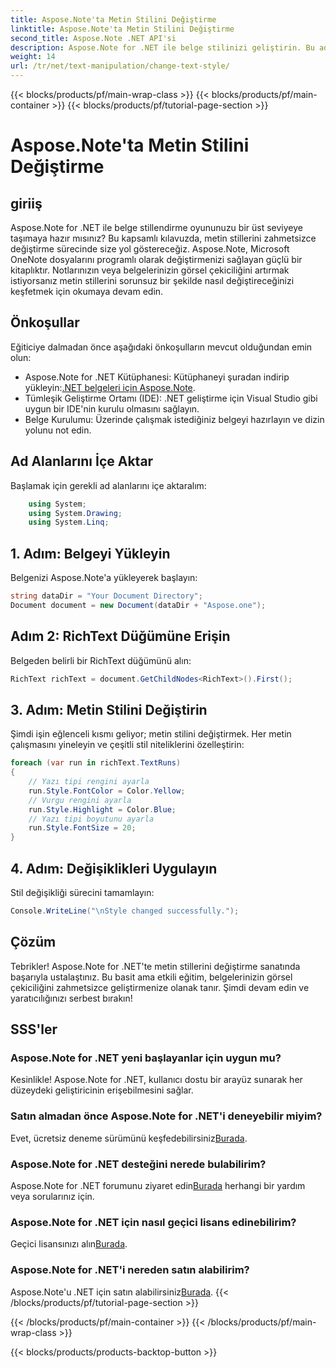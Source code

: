 ```yaml
---
title: Aspose.Note'ta Metin Stilini Değiştirme
linktitle: Aspose.Note'ta Metin Stilini Değiştirme
second_title: Aspose.Note .NET API'si
description: Aspose.Note for .NET ile belge stilinizi geliştirin. Bu adım adım kılavuzda metin stillerini zahmetsizce nasıl değiştireceğinizi öğrenin. Bedavaya deneyin!
weight: 14
url: /tr/net/text-manipulation/change-text-style/
---
```


{{< blocks/products/pf/main-wrap-class >}}
{{< blocks/products/pf/main-container >}}
{{< blocks/products/pf/tutorial-page-section >}}

# Aspose.Note'ta Metin Stilini Değiştirme

## giriiş
Aspose.Note for .NET ile belge stillendirme oyununuzu bir üst seviyeye taşımaya hazır mısınız? Bu kapsamlı kılavuzda, metin stillerini zahmetsizce değiştirme sürecinde size yol göstereceğiz. Aspose.Note, Microsoft OneNote dosyalarını programlı olarak değiştirmenizi sağlayan güçlü bir kitaplıktır. Notlarınızın veya belgelerinizin görsel çekiciliğini artırmak istiyorsanız metin stillerini sorunsuz bir şekilde nasıl değiştireceğinizi keşfetmek için okumaya devam edin.
## Önkoşullar
Eğiticiye dalmadan önce aşağıdaki önkoşulların mevcut olduğundan emin olun:
-  Aspose.Note for .NET Kütüphanesi: Kütüphaneyi şuradan indirip yükleyin:[.NET belgeleri için Aspose.Note](https://reference.aspose.com/note/net/).
- Tümleşik Geliştirme Ortamı (IDE): .NET geliştirme için Visual Studio gibi uygun bir IDE'nin kurulu olmasını sağlayın.
- Belge Kurulumu: Üzerinde çalışmak istediğiniz belgeyi hazırlayın ve dizin yolunu not edin.
## Ad Alanlarını İçe Aktar
Başlamak için gerekli ad alanlarını içe aktaralım:
```csharp
    using System;
    using System.Drawing;
    using System.Linq;
```
## 1. Adım: Belgeyi Yükleyin
Belgenizi Aspose.Note'a yükleyerek başlayın:
```csharp
string dataDir = "Your Document Directory";
Document document = new Document(dataDir + "Aspose.one");
```
## Adım 2: RichText Düğümüne Erişin
Belgeden belirli bir RichText düğümünü alın:
```csharp
RichText richText = document.GetChildNodes<RichText>().First();
```
## 3. Adım: Metin Stilini Değiştirin
Şimdi işin eğlenceli kısmı geliyor; metin stilini değiştirmek. Her metin çalışmasını yineleyin ve çeşitli stil niteliklerini özelleştirin:
```csharp
foreach (var run in richText.TextRuns)
{
    // Yazı tipi rengini ayarla
    run.Style.FontColor = Color.Yellow;
    // Vurgu rengini ayarla
    run.Style.Highlight = Color.Blue;
    // Yazı tipi boyutunu ayarla
    run.Style.FontSize = 20;
}
```
## 4. Adım: Değişiklikleri Uygulayın
Stil değişikliği sürecini tamamlayın:
```csharp
Console.WriteLine("\nStyle changed successfully.");
```
## Çözüm
Tebrikler! Aspose.Note for .NET'te metin stillerini değiştirme sanatında başarıyla ustalaştınız. Bu basit ama etkili eğitim, belgelerinizin görsel çekiciliğini zahmetsizce geliştirmenize olanak tanır. Şimdi devam edin ve yaratıcılığınızı serbest bırakın!
## SSS'ler
### Aspose.Note for .NET yeni başlayanlar için uygun mu?
Kesinlikle! Aspose.Note for .NET, kullanıcı dostu bir arayüz sunarak her düzeydeki geliştiricinin erişebilmesini sağlar.
### Satın almadan önce Aspose.Note for .NET'i deneyebilir miyim?
 Evet, ücretsiz deneme sürümünü keşfedebilirsiniz[Burada](https://releases.aspose.com/).
### Aspose.Note for .NET desteğini nerede bulabilirim?
 Aspose.Note for .NET forumunu ziyaret edin[Burada](https://forum.aspose.com/c/note/28) herhangi bir yardım veya sorularınız için.
### Aspose.Note for .NET için nasıl geçici lisans edinebilirim?
 Geçici lisansınızı alın[Burada](https://purchase.aspose.com/temporary-license/).
### Aspose.Note for .NET'i nereden satın alabilirim?
 Aspose.Note'u .NET için satın alabilirsiniz[Burada](https://purchase.aspose.com/buy).
{{< /blocks/products/pf/tutorial-page-section >}}

{{< /blocks/products/pf/main-container >}}
{{< /blocks/products/pf/main-wrap-class >}}

{{< blocks/products/products-backtop-button >}}
